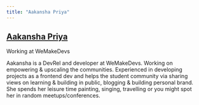 ```yaml
---
title: "Aakansha Priya"
---
```


## [Aakansha Priya](https://twitter.com/AakanshaPriya_)

Working at WeMakeDevs

Aakansha is a DevRel and developer at WeMakeDevs. Working on empowering & upscaling the communities. Experienced in developing projects as a frontend dev and helps the student community via sharing views on learning & building in public, blogging & building personal brand. She spends her leisure time painting, singing, travelling or you might spot her in random meetups/conferences.
